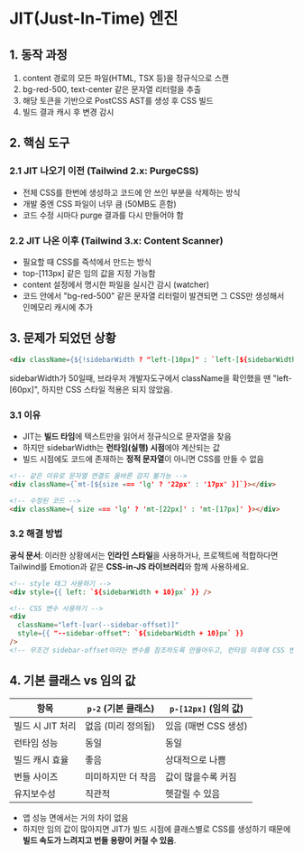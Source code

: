 # JIT(Just-In-Time) 엔진

## 1. 동작 과정
1. content 경로의 모든 파일(HTML, TSX 등)을 정규식으로 스캔
2. bg-red-500, text-center 같은 문자열 리터럴을 추출
3. 해당 토큰을 기반으로 PostCSS AST를 생성 후 CSS 빌드
4. 빌드 결과 캐시 후 변경 감시

## 2. 핵심 도구
### 2.1 JIT 나오기 이전 (Tailwind 2.x: PurgeCSS)
- 전체 CSS를 한번에 생성하고 코드에 안 쓰인 부분을 삭제하는 방식
- 개발 중엔 CSS 파일이 너무 큼 (50MB도 흔함)
- 코드 수정 시마다 purge 결과를 다시 만들어야 함

### 2.2 JIT 나온 이후 (Tailwind 3.x: Content Scanner)
- 필요할 때 CSS를 즉석에서 만드는 방식
- top-[113px] 같은 임의 값을 지정 가능함
- content 설정에서 명시한 파일을 실시간 감시 (watcher)
- 코드 안에서 "bg-red-500" 같은 문자열 리터럴이 발견되면 그 CSS만 생성해서 인메모리 캐시에 추가

## 3. 문제가 되었던 상황
```html
<div className={${!sidebarWidth ? "left-[10px]" : `left-[${sidebarWidth + 10}px]`} />
```
sidebarWidth가 50일때, 브라우저 개발자도구에서 className을 확인했을 땐 "left-[60px]",
하지만 CSS 스타일 적용은 되지 않았음.

### 3.1 이유
- JIT는 **빌드 타임**에 텍스트만을 읽어서 정규식으로 문자열을 찾음
- 하지만 sidebarWidth는 **런타임(실행) 시점**에야 계산되는 값
- 빌드 시점에도 코드에 존재하는 **정적 문자열**이 아니면 CSS를 만들 수 없음
```html
<!-- 같은 이유로 문자열 연결도 올바른 감지 불가능 -->
<div className={`mt-[${size === 'lg' ? '22px' : '17px' }]`}></div>
```
```html
<!-- 수정된 코드 -->
<div className={ size === 'lg' ? 'mt-[22px]' : 'mt-[17px]' }></div>
```

### 3.2 해결 방법
**공식 문서**: 이러한 상황에서는 **인라인 스타일**을 사용하거나, 프로젝트에 적합하다면 Tailwind를 Emotion과 같은 **CSS-in-JS 라이브러리**와 함께 사용하세요.
```html
<!-- style 태그 사용하기 -->
<div style={{ left: `${sidebarWidth + 10}px` }} />
```
```html
<!-- CSS 변수 사용하기 -->
<div
  className="left-[var(--sidebar-offset)]"
  style={{ "--sidebar-offset": `${sidebarWidth + 10}px` }}
/>
<!-- 무조건 sidebar-offset이라는 변수를 참조하도록 만들어두고, 런타임 이후에 CSS 변수의 값을 바꾸는 방법. -->
```

## 4. 기본 클래스 vs 임의 값
| 항목          | `p-2` (기본 클래스) | `p-[12px]` (임의 값) |
| ----------- | -------------- | ----------------- |
| 빌드 시 JIT 처리 | 없음 (미리 정의됨)    | 있음 (매번 CSS 생성)    |
| 런타임 성능      | 동일             | 동일                |
| 빌드 캐시 효율    | 좋음             | 상대적으로 나쁨          |
| 번들 사이즈      | 미미하지만 더 작음     | 값이 많을수록 커짐        |
| 유지보수성       | 직관적            | 헷갈릴 수 있음          |

- 앱 성능 면에서는 거의 차이 없음
- 하지만 임의 값이 많아지면 JIT가 빌드 시점에 클래스별로 CSS를 생성하기 때문에 **빌드 속도가 느려지고 번들 용량이 커질 수 있음**.
